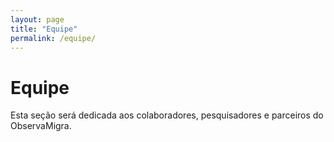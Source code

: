 ```yaml
---
layout: page
title: "Equipe"
permalink: /equipe/
---
```


# Equipe

Esta seção será dedicada aos colaboradores, pesquisadores e parceiros do ObservaMigra.
